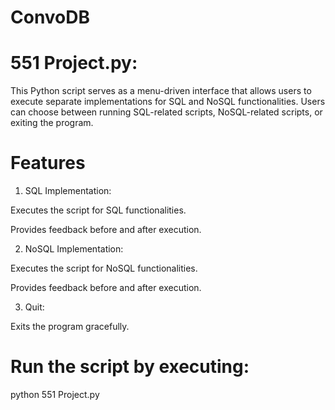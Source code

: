 # ConvoDB

# 551 Project.py:
This Python script serves as a menu-driven interface that allows users to execute separate implementations for SQL and NoSQL functionalities. Users can choose between running SQL-related scripts, NoSQL-related scripts, or exiting the program.

# Features

1) SQL Implementation:

Executes the script for SQL functionalities.

Provides feedback before and after execution.

2) NoSQL Implementation:

Executes the script for NoSQL functionalities.

Provides feedback before and after execution.

3) Quit:

Exits the program gracefully.

# Run the script by executing:
python 551 Project.py

